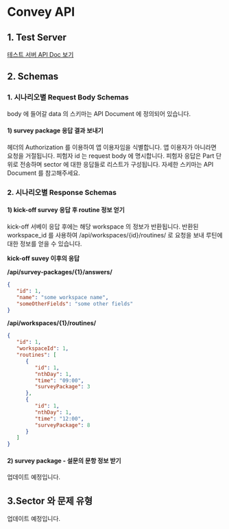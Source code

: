 # Convey API

## 1. Test Server

[테스트 서버 API Doc 보기](http://13.125.243.32/api/swagger/)


## 2. Schemas

### 1. 시나리오별 Request Body Schemas 
body 에 들어갈 data 의 스키마는 API Document 에 정의되어 있습니다.

#### 1) survey package 응답 결과 보내기
헤더의 Authorization 를 이용하여 앱 이용자임을 식별합니다. 앱 이용자가 아니라면 요청을 거절됩니다.
피험자 id 는 request body 에 명시합니다. 피험자 응답은 Part 단위로 전송하며 sector 에 대한 응답들로 리스트가 구성됩니다.
자세한 스키마는 API Document 를 참고해주세요.


### 2. 시나리오별 Response Schemas

#### 1) kick-off survey 응답 후 routine 정보 얻기
kick-off 서베이 응답 후에는 해당 workspace 의 정보가 반환됩니다. 
반환된 workspace_id 를 사용하여 /api/workspaces/{id}/routines/ 로 
요청을 보내 루틴에 대한 정보를 얻을 수 있습니다.

**kick-off suvey 이후의 응답**

**/api/survey-packages/{1}/answers/**
```json
{
   "id": 1,
   "name": "some workspace name",
   "someOtherFields": "some other fields"
}
```

**/api/workspaces/{1}/routines/**
```json
{
   "id": 1,
   "workspaceId": 1,
   "routines": [
      {
         "id": 1,
         "nthDay": 1,
         "time": "09:00",
         "surveyPackage": 3
      },
      {
         "id": 1,
         "nthDay": 1,
         "time": "12:00",
         "surveyPackage": 8
      }
   ]
}
```

#### 2) survey package - 설문의 문항 정보 받기
업데이트 예정입니다.



## 3.Sector 와 문제 유형
업데이트 예정입니다.